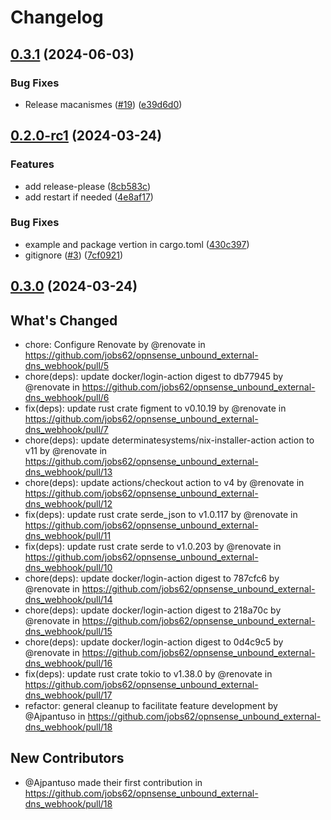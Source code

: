 # Changelog

## [0.3.1](https://github.com/jobs62/opnsense_unbound_external-dns_webhook/compare/v0.3.0...v0.3.1) (2024-06-03)


### Bug Fixes

* Release macanismes ([#19](https://github.com/jobs62/opnsense_unbound_external-dns_webhook/issues/19)) ([e39d6d0](https://github.com/jobs62/opnsense_unbound_external-dns_webhook/commit/e39d6d05e9acd704463121034556437e2c099e91))

## [0.2.0-rc1](https://github.com/jobs62/opnsense_unbound_external-dns_webhook/compare/v0.1.3-rc1...v0.2.0-rc1) (2024-03-24)


### Features

* add release-please ([8cb583c](https://github.com/jobs62/opnsense_unbound_external-dns_webhook/commit/8cb583c99e58b6f9d7ea9cf7e72f9af35709311c))
* add restart if needed ([4e8af17](https://github.com/jobs62/opnsense_unbound_external-dns_webhook/commit/4e8af17c480c68657b561eb6fd355c97ef67c295))


### Bug Fixes

* example and package vertion in cargo.toml ([430c397](https://github.com/jobs62/opnsense_unbound_external-dns_webhook/commit/430c3972b5cd78bd3a7d6fd65bc40ff4f87f26e5))
* gitignore ([#3](https://github.com/jobs62/opnsense_unbound_external-dns_webhook/issues/3)) ([7cf0921](https://github.com/jobs62/opnsense_unbound_external-dns_webhook/commit/7cf0921b42dbc8d4f9d837964ed305b2591abbb4))


## [0.3.0](https://github.com/jobs62/opnsense_unbound_external-dns_webhook/compare/v0.2.0-rc1...v0.3.0) (2024-03-24)

## What's Changed
* chore: Configure Renovate by @renovate in https://github.com/jobs62/opnsense_unbound_external-dns_webhook/pull/5
* chore(deps): update docker/login-action digest to db77945 by @renovate in https://github.com/jobs62/opnsense_unbound_external-dns_webhook/pull/6
* fix(deps): update rust crate figment to v0.10.19 by @renovate in https://github.com/jobs62/opnsense_unbound_external-dns_webhook/pull/7
* chore(deps): update determinatesystems/nix-installer-action action to v11 by @renovate in https://github.com/jobs62/opnsense_unbound_external-dns_webhook/pull/13
* chore(deps): update actions/checkout action to v4 by @renovate in https://github.com/jobs62/opnsense_unbound_external-dns_webhook/pull/12
* fix(deps): update rust crate serde_json to v1.0.117 by @renovate in https://github.com/jobs62/opnsense_unbound_external-dns_webhook/pull/11
* fix(deps): update rust crate serde to v1.0.203 by @renovate in https://github.com/jobs62/opnsense_unbound_external-dns_webhook/pull/10
* chore(deps): update docker/login-action digest to 787cfc6 by @renovate in https://github.com/jobs62/opnsense_unbound_external-dns_webhook/pull/14
* chore(deps): update docker/login-action digest to 218a70c by @renovate in https://github.com/jobs62/opnsense_unbound_external-dns_webhook/pull/15
* chore(deps): update docker/login-action digest to 0d4c9c5 by @renovate in https://github.com/jobs62/opnsense_unbound_external-dns_webhook/pull/16
* fix(deps): update rust crate tokio to v1.38.0 by @renovate in https://github.com/jobs62/opnsense_unbound_external-dns_webhook/pull/17
* refactor: general cleanup to facilitate feature development by @Ajpantuso in https://github.com/jobs62/opnsense_unbound_external-dns_webhook/pull/18

## New Contributors
* @Ajpantuso made their first contribution in https://github.com/jobs62/opnsense_unbound_external-dns_webhook/pull/18
